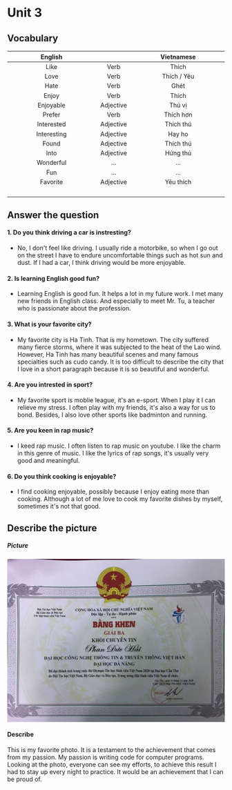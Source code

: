 # Unit 3

## Vocabulary

| English | | Vietnamese |
| :-: |:-: |:-: |
| Like| Verb  | Thích|
|Love|Verb |Thích / Yêu|
|Hate|Verb | Ghét|
|Enjoy| Verb  | Thích|
|Enjoyable| Adjective | Thú vị|
|Prefer| Verb  | Thích hơn|
|Interested| Adjective | Thích thú|
|Interesting| Adjective | Hay ho |
|Found| Adjective | Thích thú|
|Into| Adjective | Hứng thú|
|Wonderful| ...|...|
|Fun|...|...|
|Favorite| Adjective | Yêu thích|
|<img width=1500/>|<img width=150/>|<img width=1500/>|

## Answer the question

#### 1. Do you think driving a car is instresting?
- No, I don't feel like driving. I usually ride a motorbike, so when I go out on the street I have to endure uncomfortable things such as hot sun and dust. If I had a car, I think driving would be more enjoyable.

#### 2. Is learning English good fun?
- Learning English is good fun. It helps a lot in my future work. I met many new friends in English class. And especially to meet Mr. Tu, a teacher who is passionate about the profession.

#### 3. What is your favorite city?
- My favorite city is Ha Tinh. That is my hometown. The city suffered many fierce storms, where it was subjected to the heat of the Lao wind. However, Ha Tinh has many beautiful scenes and many famous specialties such as cudo candy. It is too difficult to describe the city that I love in a short paragraph because it is so beautiful and wonderful.

#### 4. Are you intrested in sport?
- My favorite sport is moblie league, it's an e-sport. When I play it I can relieve my stress. I often play with my friends, it's also a way for us to bond. Besides, I also love other sports like badminton and running.

#### 5. Are you keen in rap music?
- I keed rap music. I often listen to rap music on youtube. I like the charm in this genre of music. I like the lyrics of rap songs, it's usually very good and meaningful.

#### 6. Do you think cooking is enjoyable?
- I find cooking enjoyable, possibly because I enjoy eating more than cooking. Although a lot of me love to cook my favorite dishes by myself, sometimes it's not that good.

## Describe the picture
##### Picture

<div align = "center">
  <img align="center" src= "./image.jpg" />
</div>

#### Describe


This is my favorite photo. It is a testament to the achievement that comes from my passion. My passion is writing code for computer programs. Looking at the photo, everyone can see my efforts, to achieve this result I had to stay up every night to practice. It would be an achievement that I can be proud of.
